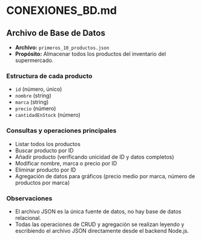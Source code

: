 # CONEXIONES_BD.md

## Archivo de Base de Datos
- **Archivo:** `primeros_10_productos.json`
- **Propósito:** Almacenar todos los productos del inventario del supermercado.

### Estructura de cada producto
- `id` (número, único)
- `nombre` (string)
- `marca` (string)
- `precio` (número)
- `cantidadEnStock` (número)

### Consultas y operaciones principales
- Listar todos los productos
- Buscar producto por ID
- Añadir producto (verificando unicidad de ID y datos completos)
- Modificar nombre, marca o precio por ID
- Eliminar producto por ID
- Agregación de datos para gráficos (precio medio por marca, número de productos por marca)

### Observaciones
- El archivo JSON es la única fuente de datos, no hay base de datos relacional.
- Todas las operaciones de CRUD y agregación se realizan leyendo y escribiendo el archivo JSON directamente desde el backend Node.js.
